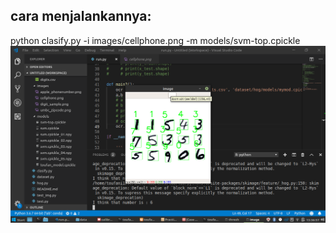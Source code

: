 ## cara menjalankannya:
python clasify.py -i images/cellphone.png -m models/svm-top.cpickle
![image](OCR.png)
